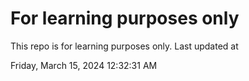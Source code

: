 # For learning purposes only
This repo is for learning purposes only.
Last updated at

Friday, March 15, 2024 12:32:31 AM

